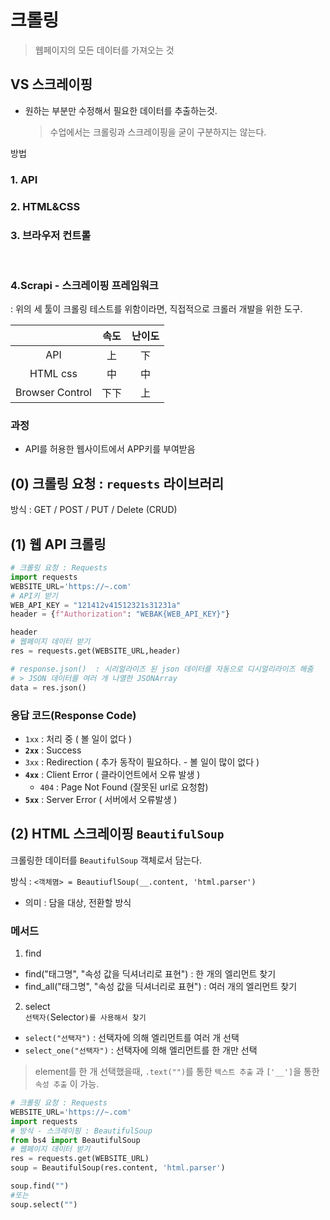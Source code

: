 # **크롤링**

> 웹페이지의 모든 데이터를 가져오는 것

## **VS 스크레이핑**

- 원하는 부분만 수정해서 필요한 데이터를 추출하는것.
  > 수업에서는 크롤링과 스크레이핑을 굳이 구분하지는 않는다.

방법

### 1. API

### 2. HTML&CSS

### 3. 브라우저 컨트롤

<br>

### **4.Scrapi** - 스크레이핑 프레임워크

: 위의 세 툴이 크롤링 테스트를 위함이라면, 직접적으로 크롤러 개발을 위한 도구.

|                 | 속도 | 난이도 |
| :-------------: | :--: | :----: |
|       API       |  上  |   下   |
|    HTML css     |  中  |   中   |
| Browser Control | 下下 |   上   |

### **과정**

- API를 허용한 웹사이트에서 APP키를 부여받음

## **(0) 크롤링 요청 : `requests` 라이브러리**

방식 : GET / POST / PUT / Delete (CRUD)

## **(1) 웹 API 크롤링**

```python
# 크롤링 요청 : Requests
import requests
WEBSITE_URL='https://~.com'
# API키 받기
WEB_API_KEY = "121412v41512321s31231a"
header = {f"Authorization": "WEBAK{WEB_API_KEY}"}

header
# 웹페이지 데이터 받기
res = requests.get(WEBSITE_URL,header)

# response.json()  : 시리얼라이즈 된 json 데이터를 자동으로 디시얼리라이즈 해줌
# > JSON 데이터를 여러 개 나열한 JSONArray
data = res.json()
```

### **응답 코드(Response Code)**

- `1xx` : 처리 중 ( 볼 일이 없다 )
- **`2xx`** : Success
- `3xx` : Redirection ( 추가 동작이 필요하다. - 볼 일이 많이 없다 )
- **`4xx`** : Client Error ( 클라이언트에서 오류 발생 )
  - `404` : Page Not Found (잘못된 url로 요청함)
- **`5xx`** : Server Error ( 서버에서 오류발생 )

## **(2) HTML 스크레이핑 `BeautifulSoup`**

크롤링한 데이터를 `BeautifulSoup` 객체로서 담는다.

방식 : `<객체몀> = BeautiuflSoup(__.content, 'html.parser')`

- 의미 : 담을 대상, 전환할 방식

### **메서드**

1. find

- find("태그명", "속성 값을 딕셔너리로 표현") : 한 개의 엘리먼트 찾기
- find_all("태그명", "속성 값을 딕셔너리로 표현") : 여러 개의 엘리먼트 찾기

2. select <br>
   `선택자(`Selector`)를 사용해서 찾기`

- `select("선택자")` : 선택자에 의해 엘리먼트를 여러 개 선택
- `select_one("선택자")` : 선택자에 의해 엘리먼트를 한 개만 선택

> element를 한 개 선택했을때, `.text("")`를 통한 `텍스트 추출` 과 `['__']`을 통한 `속성 추출` 이 가능.

```python
# 크롤링 요청 : Requests
WEBSITE_URL='https://~.com'
import requests
# 방식 - 스크레이핑 : BeautifulSoup
from bs4 import BeautifulSoup
# 웹페이지 데이터 받기
res = requests.get(WEBSITE_URL)
soup = BeautifulSoup(res.content, 'html.parser')

soup.find("")
#또는
soup.select("")

```
